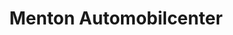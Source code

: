 ---
title: "Menton Automobilcenter"
url: /reutlingen/menton-automobilcenter/
shop: Autowerkstatt
---